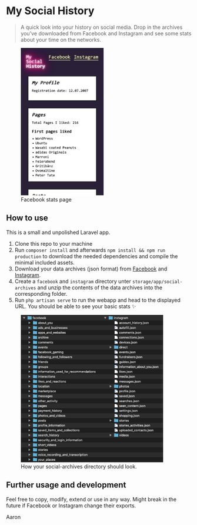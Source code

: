 # My Social History

>A quick look into your history on social media. Drop in the archives you've downloaded from Facebook and Instagram and see some stats about your time on the networks.

<figure><img src="Screenshot.png" height="400"><figcaption>Facebook stats page</figcaption></figure>

## How to use

This is a small and unpolished Laravel app.

1. Clone this repo to your machine
2. Run `composer install` and afterwards `npm install && npm run production` to download the needed dependencies and compile the minimal included assets.
3. Download your data archives (json format) from [Facebook](https://www.facebook.com/help/1701730696756992?helpref=hc_global_nav) and [Instagram](https://www.facebook.com/help/instagram/181231772500920?helpref=uf_permalink).
4. Create a `facebook` and `instagram` directory unter `storage/app/social-archives` and unzip the contents of the data archives into the corresponding folder.
5. Run `php artisan serve` to run the webapp and head to the displayed URL. You should be able to see your basic stats ✨

<figure><img src="ScreenshotSocialArchivesDirectory.png" height="400"><figcaption>How your social-archives directory should look.</figcaption></figure>


## Further usage and development
Feel free to copy, modify, extend or use in any way.
Might break in the future if Facebook or Instagram change their exports.

Aaron